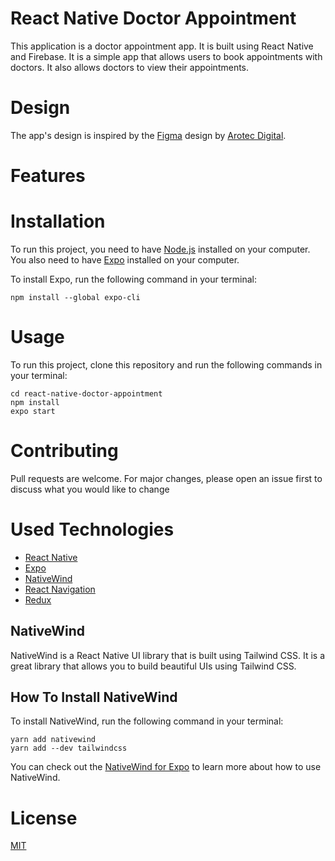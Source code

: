 <h1>React Native Doctor Appointment</h1>

This application is a doctor appointment app. It is built using React Native and Firebase. It is a simple app that allows users to book appointments with doctors. It also allows doctors to view their appointments. 

<h1><b>Design</b></h1>

The app's design is inspired by the [Figma](https://www.figma.com/community/file/955249997092817311) design by [Arotec Digital](https://www.figma.com/@arotecdigital).

<h1>Features</h1>


<h1>Installation</h1>

To run this project, you need to have [Node.js](https://nodejs.org/en/) installed on your computer. You also need to have [Expo](https://expo.io/) installed on your computer.

To install Expo, run the following command in your terminal:

```
npm install --global expo-cli
```

<h1>Usage</h1>

To run this project, clone this repository and run the following commands in your terminal:

```
cd react-native-doctor-appointment
npm install
expo start
```

<h1>Contributing</h1>

Pull requests are welcome. For major changes, please open an issue first to discuss what you would like to change


<h1>Used Technologies</h1>

- [React Native](https://reactnative.dev/)
- [Expo](https://expo.io/)
- [NativeWind](https://www.nativewind.dev/)
- [React Navigation](https://reactnavigation.org/)
- [Redux](https://redux.js.org/)

<h2> NativeWind </h2>

NativeWind is a React Native UI library that is built using Tailwind CSS. It is a great library that allows you to build beautiful UIs using Tailwind CSS.

<h2> How To Install NativeWind </h2>

To install NativeWind, run the following command in your terminal:

```
yarn add nativewind
yarn add --dev tailwindcss
```

You can check out the [NativeWind for Expo](https://www.nativewind.dev/quick-starts/expo) to learn more about how to use NativeWind.

<h1>License</h1>

[MIT](https://choosealicense.com/licenses/mit/)

